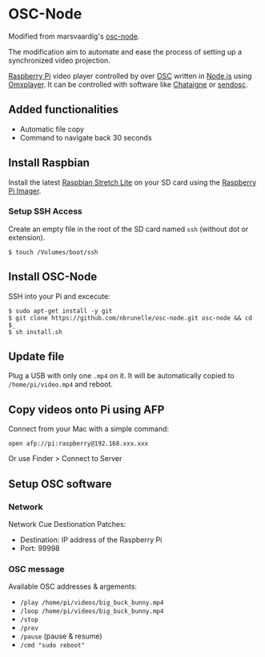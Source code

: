 # OSC-Node
Modified from marsvaardig's [osc-node](https://github.com/marsvaardig/osc-node).

The modification aim to automate and ease the process of setting up a synchronized video projection.  


[Raspberry Pi](https://www.raspberrypi.org/) video player controlled by over [OSC](http://opensoundcontrol.org/) written in [Node.js](https://nodejs.org/en/) using [Omxplayer](https://elinux.org/Omxplayer).
It can be controlled with software like [Chataigne](https://github.com/benkuper/Chataigne) or [sendosc](https://github.com/yoggy/sendosc).

## Added functionalities

- Automatic file copy
- Command to navigate back 30 seconds


## Install Raspbian

Install the latest [Raspbian Stretch Lite](https://www.raspberrypi.org/downloads/raspbian/) on your SD card using the [Raspberry Pi Imager](https://www.raspberrypi.org/downloads/).

### Setup SSH Access

Create an empty file in the root of the SD card named `ssh` (without dot or extension).

    $ touch /Volumes/boot/ssh

## Install OSC-Node

SSH into your Pi and excecute:

    $ sudo apt-get install -y git
    $ git clone https://github.com/nbrunelle/osc-node.git osc-node && cd $_
    $ sh install.sh

## Update file 

Plug a USB with only one `.mp4` on it.
It will be automatically copied to `/home/pi/video.mp4` and reboot.

## Copy videos onto Pi using AFP

Connect from your Mac with a simple command:

`open afp://pi:raspberry@192.168.xxx.xxx`

Or use Finder > Connect to Server

## Setup OSC software

### Network

Network Cue Destionation Patches:

- Destination: IP address of the Raspberry Pi
- Port: 99998

### OSC message

Available OSC addresses & argements:

- `/play /home/pi/videos/big_buck_bunny.mp4`
- `/loop /home/pi/videos/big_buck_bunny.mp4`
- `/stop`
- `/prev`
- `/pause` (pause & resume)
- `/cmd "sudo reboot"`



